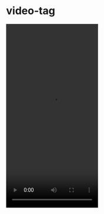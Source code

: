 # video-tag

<!DOCTYPE html>
<html lang="en">
<head>
    <meta charset="UTF-8">
    <meta http-equiv="X-UA-Compatible" content="IE=edge">
    <meta name="viewport" content="width=device-width, initial-scale=1.0">
    <title>Document</title>
</head>
<body>
    <video controls width="250" height="500">
        <source src="https://www.f5.com/content/dam/f5-labs-v2/media-files/video/Happy%20Cow.mp4" type="video/mp4">
    </video>
</body>
</html>
